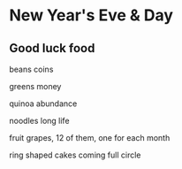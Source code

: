 # New Year's Eve & Day

## Good luck food

beans	coins

greens	money

quinoa	abundance

noodles	long life

fruit	grapes, 12 of them, one for each month

ring shaped cakes	coming full circle
